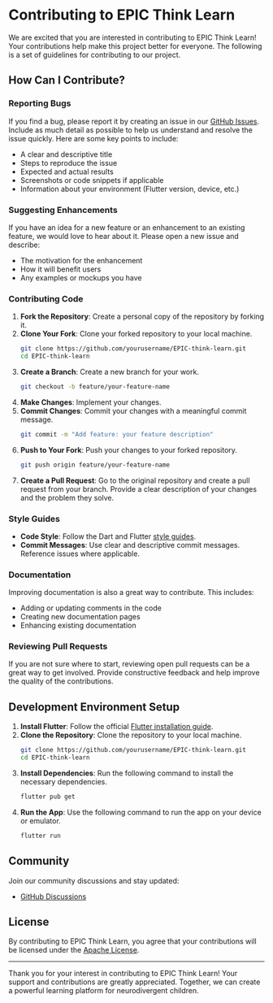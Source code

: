# Contributing to EPIC Think Learn

We are excited that you are interested in contributing to EPIC Think Learn! Your contributions help make this project better for everyone. The following is a set of guidelines for contributing to our project.

## How Can I Contribute?

### Reporting Bugs

If you find a bug, please report it by creating an issue in our [GitHub Issues](https://github.com/JohnNixon6972/EPIC-think-learn/issues). Include as much detail as possible to help us understand and resolve the issue quickly. Here are some key points to include:

- A clear and descriptive title
- Steps to reproduce the issue
- Expected and actual results
- Screenshots or code snippets if applicable
- Information about your environment (Flutter version, device, etc.)

### Suggesting Enhancements

If you have an idea for a new feature or an enhancement to an existing feature, we would love to hear about it. Please open a new issue and describe:

- The motivation for the enhancement
- How it will benefit users
- Any examples or mockups you have

### Contributing Code

1. **Fork the Repository**: Create a personal copy of the repository by forking it.
2. **Clone Your Fork**: Clone your forked repository to your local machine.
   ```bash
   git clone https://github.com/yourusername/EPIC-think-learn.git
   cd EPIC-think-learn
   ```
3. **Create a Branch**: Create a new branch for your work.
   ```bash
   git checkout -b feature/your-feature-name
   ```
4. **Make Changes**: Implement your changes.
5. **Commit Changes**: Commit your changes with a meaningful commit message.
   ```bash
   git commit -m "Add feature: your feature description"
   ```
6. **Push to Your Fork**: Push your changes to your forked repository.
   ```bash
   git push origin feature/your-feature-name
   ```
7. **Create a Pull Request**: Go to the original repository and create a pull request from your branch. Provide a clear description of your changes and the problem they solve.

### Style Guides

- **Code Style**: Follow the Dart and Flutter [style guides](https://dart.dev/guides/language/effective-dart/style).
- **Commit Messages**: Use clear and descriptive commit messages. Reference issues where applicable.

### Documentation

Improving documentation is also a great way to contribute. This includes:

- Adding or updating comments in the code
- Creating new documentation pages
- Enhancing existing documentation

### Reviewing Pull Requests

If you are not sure where to start, reviewing open pull requests can be a great way to get involved. Provide constructive feedback and help improve the quality of the contributions.

## Development Environment Setup

1. **Install Flutter**: Follow the official [Flutter installation guide](https://flutter.dev/docs/get-started/install).
2. **Clone the Repository**: Clone the repository to your local machine.
   ```bash
   git clone https://github.com/yourusername/EPIC-think-learn.git
   cd EPIC-think-learn
   ```
3. **Install Dependencies**: Run the following command to install the necessary dependencies.
   ```bash
   flutter pub get
   ```
4. **Run the App**: Use the following command to run the app on your device or emulator.
   ```bash
   flutter run
   ```

## Community

Join our community discussions and stay updated:

- [GitHub Discussions](https://github.com/JohnNixon6972/EPIC-think-learn/discussions)

## License

By contributing to EPIC Think Learn, you agree that your contributions will be licensed under the [Apache License](LICENSE).

---

Thank you for your interest in contributing to EPIC Think Learn! Your support and contributions are greatly appreciated. Together, we can create a powerful learning platform for neurodivergent children.
